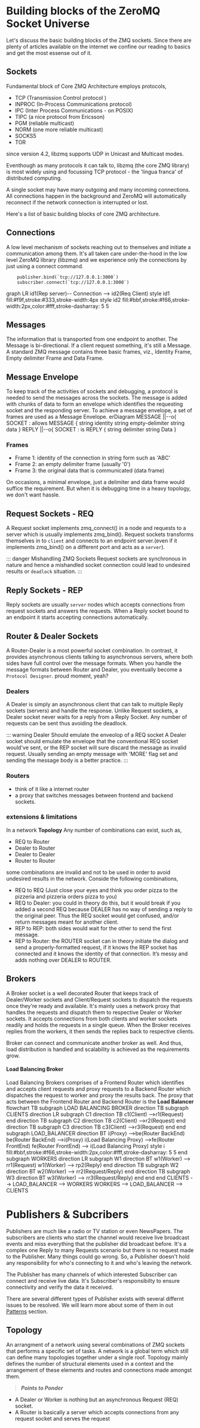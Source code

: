 # Building blocks of the ZeroMQ Socket Universe

Let's discuss the basic building blocks of the ZMQ sockets. Since there are plenty of articles available on the internet we confine our reading to basics and get the most essense out of it.

## Sockets
Fundamental block of Core ZMQ Architecture employs protocols,

 - TCP (Transmission Control protocol )
 - INPROC (In-Process Communications protocol)
 - IPC (Inter Process Communications - on POSIX)
 - TIPC (a nice protocol from Ericsson)
 - PGM (reliable multicast)
 - NORM (one more reliable multicast)
 - SOCKS5 
 - TOR

 since version 4.2, libzmq supports UDP in Unicast and Multicast modes.

Eventhough as many protocols it can talk to, libzmq (the core ZMQ library) is most widely using and focussing TCP protocol - the 'lingua franca' of distributed computing.

A single socket may have many outgoing and many incoming connections. All connections happen in the background and ZeroMQ will automatically reconnect if the network connection is interrupted or lost. 

Here's a list of basic building blocks of core ZMQ architecture.

## Connections

A low level mechanism of sockets reaching out to themselves and initiate a communication among them. It's all taken care under-the-hood in the low level ZeroMQ library (libzmq) and we experience only the connections by just using a connect command.

  
        publisher.bind(`tcp://127.0.0.1:3000`)
        subscriber.connect(`tcp://127.0.0.1:3000`)
    

<mermaid>
graph LR
    id1(Rep server)-- Connection --> id2(Req Client)
    style id1 fill:#f9f,stroke:#333,stroke-width:4px
    style id2 fill:#bbf,stroke:#f66,stroke-width:2px,color:#fff,stroke-dasharray: 5 5
</mermaid>

## Messages
The information that is transported from one endpoint to another. The Message is bi-directional. If a client request something, it's still a Message. A standard ZMQ message contains three basic frames, viz., Identity Frame, Empty delimiter Frame and Data Frame. 


## Message Envelope
To keep track of the activities of sockets and debugging, a protocol is needed to send the messages across the sockets. The message is added with chunks of data to form an envelope which identifies the requesting socket and the responding server. To achieve a message envelope, a set of frames are used as a Message Envelope.
<mermaid>
erDiagram
    MESSAGE ||--o{ SOCKET : allows
    MESSAGE {
        string identity
        string empty-delimiter
        string data
    }
    REPLY ||--o{ SOCKET : is
    REPLY {
        string delimiter
        string Data
    }
</mermaid>

### Frames
- Frame 1: identity of the connection in string form such as 'ABC'
- Frame 2: an empty delimiter frame (usually '0')
- Frame 3: the original data that is communicated (data frame)

On occasions, a minimal envelope, just a delimiter and data frame would suffice the requirement. But when it is debugging time in a heavy topology, we don't want hassle.

## Request Sockets - REQ 

A Request socket implements zmq_connect() in a node and requests to a server which is usually implements zmq_bind(). Request sockets transforms themselves in to `client` and connects to an endpoint server.(even if it implements zmq_bind() on a different port and acts as a `server`). 

::: danger Mishandling ZMQ Sockets
Request sockets are synchronous in nature and hence a mishandled socket connection could lead to undesired results or `deadlock` situation.
:::

## Reply Sockets - REP

Reply sockets are usually `server` nodes which accepts connections from request sockets and answers the requests. When a Reply socket bound to an endpoint it starts accepting connections automatically. 

## Router & Dealer Sockets

A Router-Dealer is a most powerful socket combination. In contrast, it provides asynchronous clients talking to asynchronous servers, where both sides have full control over the message formats. When you handle the message formats between Router and Dealer, you eventually become a `Protocol Designer`. proud moment, yeah?

### Dealers

A Dealer is simply an asynchronous client that can talk to multiple Reply sockets (servers) and handle the response. Unlike Request sockets, a Dealer socket never waits for a reply from a Reply Socket. Any number of requests can be sent thus avoiding the deadlock.

::: warning Dealer Should emulate the enveolop of a REQ socket
 A Dealer socket should emulate the envelope that the conventional REQ socket would've sent, or the REP socket will sure discard the message as invalid request. Usually sending an empty message with 'MORE' flag set and sending the message body is a better practice.
:::

### Routers

 - think of it like a internet router
 - a proxy that switches messages between frontend and backend sockets.

### extensions & limitations

In a network **Topology** Any number of combinations can exist, such as,
- REQ to Router
- Dealer to Router
- Dealer to Dealer
- Router to Router

some combinations are invalid and not to be used in order to avoid undesired results in the network. Conside the following combinations,

- REQ to REQ (Just close your eyes and think you order pizza to the pizzeria and pizzeria orders pizza to you)
- REQ to Dealer: you could in theory do this, but it would break if you added a second REQ because DEALER has no way of sending a reply to the original peer. Thus the REQ socket would get confused, and/or return messages meant for another client.
- REP to REP: both sides would wait for the other to send the first message.
- REP to Router: the ROUTER socket can in theory initiate the dialog and send a properly-formatted request, if it knows the REP socket has connected and it knows the identity of that connection. It’s messy and adds nothing over DEALER to ROUTER.

## Brokers

A Broker socket is a well decorated Router that keeps track of Dealer/Worker sockets and Client/Request sockets to dispatch the requests once they're ready and available. It's mainly uses a network proxy that handles the requests and dispatch them to respective Dealer or Worker sockets. It accepts connections from both clients and worker sockets readily and holds the requests in a single queue. When the Broker receives replies from the workers, it then sends the replies back to respective clients.

Broker can connect and communicate another broker as well. And thus, load distribution is handled and scalability is achieved as the requirements grow.

#### Load Balancing Broker

Load Balancing Brokers comprises of a Frontend Router which identifies and accepts client requests and proxy requests to a Backend Router which dispatches the request to worker and proxy the results back. The proxy that acts between the Frontend Router and Backend Router is the **Load Balancer**
<mermaid>
flowchart TB
  subgraph LOAD BALANCING BROKER
    direction TB
    subgraph CLIENTS
        direction LR
        subgraph C1
            direction TB
            c1(Client) -->r1(Request)
        end
        direction TB
        subgraph C2
            direction TB
            c2(Client) -->r2(Request)
        end
        direction TB
        subgraph C3
            direction TB
            c3(Client) -->r3(Request)
        end
    end
    subgraph LOAD_BALANCER
        direction BT
        i(Proxy) -->be(Router BackEnd)
        be(Router BackEnd) -->i(Proxy)
        i(Load Balancing Proxy) -->fe(Router FrontEnd)
        fe(Router FrontEnd) --> i(Load Balancing Proxy)
        style i fill:#bbf,stroke:#f66,stroke-width:2px,color:#fff,stroke-dasharray: 5 5
    end
    subgraph WORKERS
        direction LR
        subgraph W1
            direction BT
            w1(Worker) --> rr1(Request)
            w1(Worker) --> rp2(Reply)
        end
        direction TB
        subgraph W2
            direction BT
            w2(Worker)  --> rr2(Request/Reply)
        end
        direction TB
        subgraph W3
            direction BT
            w3(Worker)  --> rr3(Request/Reply)
        end
    end
  end
  CLIENTS --> LOAD_BALANCER --> WORKERS
  WORKERS --> LOAD_BALANCER --> CLIENTS
</mermaid>

# Publishers & Subcribers

Publishers are much like a radio or TV station or even NewsPapers. The subscribers are clients who start the channel would receive live broadcast events and miss everything that the publisher did broadcast before. It's a complex one Reply to many Requests scenario but there is no request made to the Publisher. Many things could go wrong. So, a Publisher doesn't hold any responsibility for who's connecting to it and who's leaving the network. 

The Publisher has many channels of which interested Subscriber can connect and receive live data. It's Subscriber's responsibilty to ensure connectivity and verify the data it received. 

There are several different types of Publisher exists with several differnt issues to be resolved. We will learn more about some of them in out [Patterns](http://localhost:5500/patterns/pubsub.html) section.



## Topology

An arrangment of a network using several combinations of ZMQ sockets that performs a specific set of tasks. A network is a global term which still can define many topologies together under a single roof. Topology mainly defines the number of structural elements used in a context and the arrangement of these elements and routes and connections made amongst them.


> ***Points to Ponder***
- A Dealer or Worker is nothing but an asynchronous Request (REQ) socket.
- A Router is basically a server which accepts connections from any request socket and serves the request

